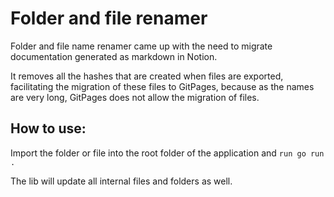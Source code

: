 # Folder and file renamer

Folder and file name renamer came up with the need to migrate documentation generated as markdown in Notion.

It removes all the hashes that are created when files are exported, facilitating the migration of these files to GitPages, because as the names are very long, GitPages does not allow the migration of files.

## How to use:
Import the folder or file into the root folder of the application and `run go run .`

The lib will update all internal files and folders as well.

